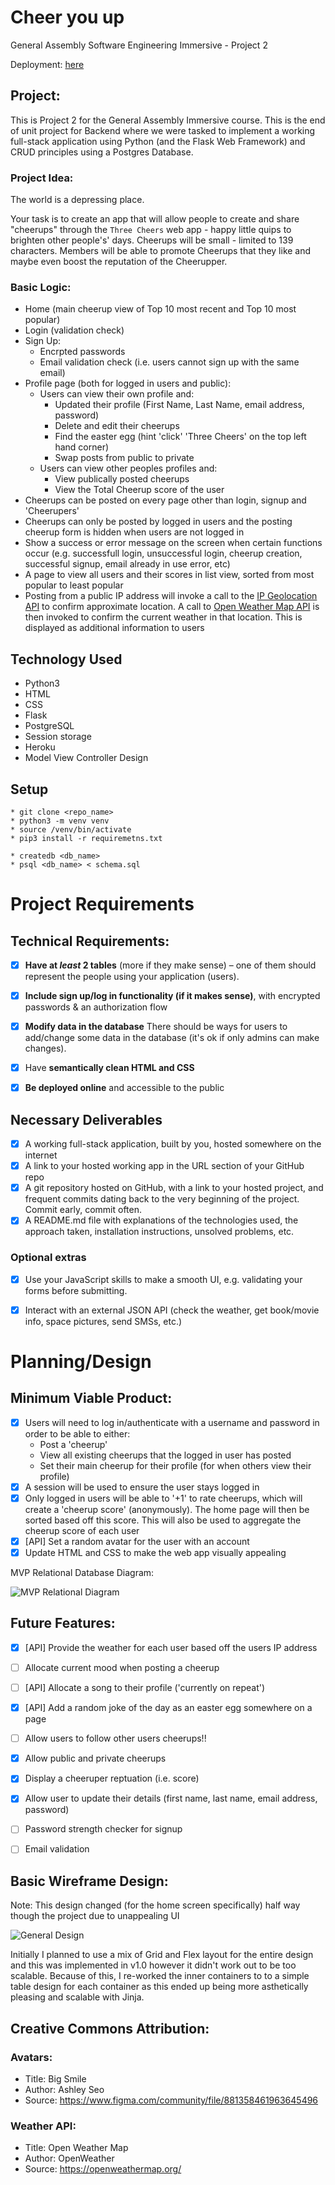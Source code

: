 # Cheer you up

General Assembly Software Engineering Immersive - Project 2

Deployment: [here](https://secret-wildwood-49670.herokuapp.com/)

## Project: 

This is Project 2 for the General Assembly Immersive course. This is the end of unit project for Backend where we were tasked to implement a working full-stack application using Python (and the Flask Web Framework) and CRUD principles using a Postgres Database.

### Project Idea:

The world is a depressing place.

Your task is to create an app that will allow people to create and share "cheerups" through the `Three Cheers` web app - happy little quips to brighten other people's' days. Cheerups will be small - limited to 139 characters. Members will be able to promote Cheerups that they like and maybe even boost the reputation of the Cheerupper.

### Basic Logic:
* Home (main cheerup view of Top 10 most recent and Top 10 most popular)
* Login (validation check)
* Sign Up:
    * Encrpted passwords
    * Email validation check (i.e. users cannot sign up with the same email)
* Profile page (both for logged in users and public):
    * Users can view their own profile and:
        * Updated their profile (First Name, Last Name, email address, password)
        * Delete and edit their cheerups
        * Find the easter egg (hint 'click' 'Three Cheers' on the top left hand corner)
        * Swap posts from public to private
    * Users can view other peoples profiles and:
        * View publically posted cheerups
        * View the Total Cheerup score of the user
* Cheerups can be posted on every page other than login, signup and 'Cheerupers'
* Cheerups can only be posted by logged in users and the posting cheerup form is hidden when users are not logged in
* Show a success or error message on the screen when certain functions occur (e.g. successfull login, unsuccessful login, cheerup creation, successful signup, email already in use error, etc)
* A page to view all users and their scores in list view, sorted from most popular to least popular
* Posting from a public IP address will invoke a call to the [IP Geolocation API](http://ip-api.com/) to confirm approximate location. A call to [Open Weather Map API](https://api.openweathermap.org/data/2.5) is then invoked to confirm the current weather in that location. This is displayed as additional information to users

## Technology Used
* Python3
* HTML
* CSS
* Flask
* PostgreSQL
* Session storage
* Heroku
* Model View Controller Design

## Setup
```
* git clone <repo_name>
* python3 -m venv venv
* source /venv/bin/activate
* pip3 install -r requiremetns.txt

* createdb <db_name>
* psql <db_name> < schema.sql

```

# Project Requirements
## Technical Requirements:
- [x] **Have at *least* 2 tables** (more if they make sense) – one of them should represent the people using your application (users).
- [x] **Include sign up/log in functionality (if it makes sense)**, with encrypted passwords & an authorization flow
- [x] **Modify data in the database** There should be ways for users to add/change some data in the database (it's ok if only admins can make changes).
- [x] Have **semantically clean HTML and CSS**
- [x] **Be deployed online** and accessible to the public


## Necessary Deliverables
- [x] A working full-stack application, built by you, hosted somewhere on the internet
- [x] A link to your hosted working app in the URL section of your GitHub repo
- [x] A git repository hosted on GitHub, with a link to your hosted project, and frequent commits dating back to the very beginning of the project. Commit early, commit often.
- [x] A README.md file with explanations of the technologies used, the approach taken, installation instructions, unsolved problems, etc.

### Optional extras
- [x] Use your JavaScript skills to make a smooth UI, e.g. validating your forms before submitting.
- [x] Interact with an external JSON API (check the weather, get book/movie info, space pictures, send SMSs, etc.)


# Planning/Design
## Minimum Viable Product:
- [x] Users will need to log in/authenticate with a username and password in order to be able to either:
    * Post a 'cheerup'
    * View all existing cheerups that the logged in user has posted
    * Set their main cheerup for their profile (for when others view their profile)
- [x] A session will be used to ensure the user stays logged in
- [x] Only logged in users will be able to '+1' to rate cheerups, which will create a 'cheerup score' (anonymously). The home page will then be sorted based off this score. This will also be used to aggregate the cheerup score of each user
- [x] [API] Set a random avatar for the user with an account
- [x] Update HTML and CSS to make the web app visually appealing

MVP Relational Database Diagram:

![MVP Relational Diagram](/static/images/readme/actual-erd.png)


## Future Features:
- [x] [API] Provide the weather for each user based off the users IP address
- [ ] Allocate current mood when posting a cheerup
- [ ] [API] Allocate a song to their profile ('currently on repeat')
- [x] [API] Add a random joke of the day as an easter egg somewhere on a page 
- [ ] Allow users to follow other users cheerups!!
- [x] Allow public and private cheerups
- [x] Display a cheeruper reptuation (i.e. score)
- [x] Allow user to update their details (first name, last name, email address, password)
- [ ] Password strength checker for signup
- [ ] Email validation


## Basic Wireframe Design:
Note: This design changed (for the home screen specifically) half way though the project due to unappealing UI

![General Design](/static/images/readme/general-design.png)

Initially I planned to use a mix of Grid and Flex layout for the entire design and this was implemented in v1.0 however it didn't work out to be too scalable. Because of this, I re-worked the inner containers to to a simple table design for each container as this ended up being more asthetically pleasing and scalable with Jinja.

## 

## Creative Commons Attribution:
### Avatars:
- Title: Big Smile
- Author: Ashley Seo 
- Source: https://www.figma.com/community/file/881358461963645496

### Weather API:
- Title: Open Weather Map  
- Author: OpenWeather 
- Source: https://openweathermap.org/